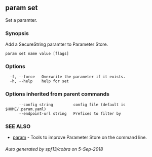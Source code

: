 ## param set

Set a paramter.

### Synopsis

Add a SecureString paramter to Parameter Store.

```
param set name value [flags]
```

### Options

```
  -f, --force   Overwrite the parameter if it exists.
  -h, --help    help for set
```

### Options inherited from parent commands

```
      --config string         config file (default is $HOME/.param.yaml)
      --endpoint-url string   Prefixes to filter by
```

### SEE ALSO

* [param](param.md)	 - Tools to improve Parameter Store on the command line.

###### Auto generated by spf13/cobra on 5-Sep-2018

